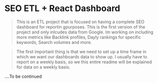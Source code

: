 # SEO ETL + React Dashboard

> This is an ETL project that is focused on having a complete SEO dashboard for reportin gpurposes. This is the first version of the project and only inlcudes data from Google. Im working on including more metrics like Backlink profiles, Dayly rankings for specific keywords, Search volumes and more.

> The first important thing is that we need to set up a time frame in which we want our dashboards data to show up. I usually have to report on a weekly basis, so we this entire readme will be explained for data on a weekly basis.

....To be continued


